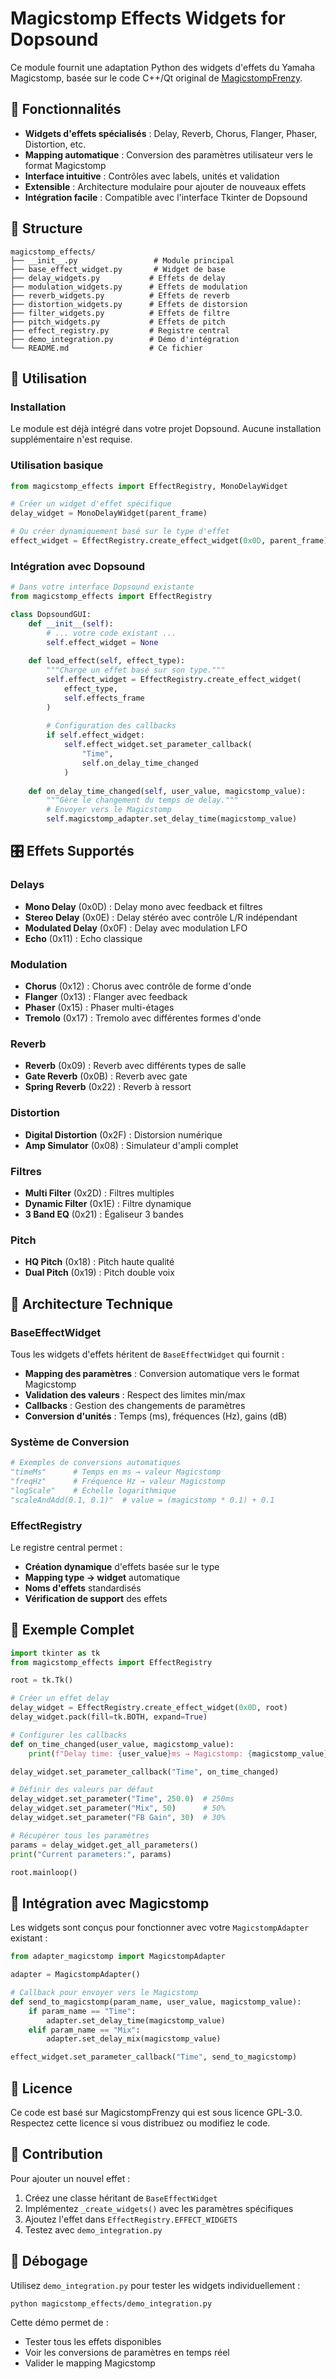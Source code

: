 # Magicstomp Effects Widgets for Dopsound

Ce module fournit une adaptation Python des widgets d'effets du Yamaha Magicstomp, basée sur le code C++/Qt original de [MagicstompFrenzy](https://github.com/dulnikovsky/magicstompfrenzy).

## 🎸 Fonctionnalités

- **Widgets d'effets spécialisés** : Delay, Reverb, Chorus, Flanger, Phaser, Distortion, etc.
- **Mapping automatique** : Conversion des paramètres utilisateur vers le format Magicstomp
- **Interface intuitive** : Contrôles avec labels, unités et validation
- **Extensible** : Architecture modulaire pour ajouter de nouveaux effets
- **Intégration facile** : Compatible avec l'interface Tkinter de Dopsound

## 📁 Structure

```
magicstomp_effects/
├── __init__.py                 # Module principal
├── base_effect_widget.py       # Widget de base
├── delay_widgets.py           # Effets de delay
├── modulation_widgets.py      # Effets de modulation
├── reverb_widgets.py          # Effets de reverb
├── distortion_widgets.py      # Effets de distorsion
├── filter_widgets.py          # Effets de filtre
├── pitch_widgets.py           # Effets de pitch
├── effect_registry.py         # Registre central
├── demo_integration.py        # Démo d'intégration
└── README.md                  # Ce fichier
```

## 🚀 Utilisation

### Installation

Le module est déjà intégré dans votre projet Dopsound. Aucune installation supplémentaire n'est requise.

### Utilisation basique

```python
from magicstomp_effects import EffectRegistry, MonoDelayWidget

# Créer un widget d'effet spécifique
delay_widget = MonoDelayWidget(parent_frame)

# Ou créer dynamiquement basé sur le type d'effet
effect_widget = EffectRegistry.create_effect_widget(0x0D, parent_frame)  # Mono Delay
```

### Intégration avec Dopsound

```python
# Dans votre interface Dopsound existante
from magicstomp_effects import EffectRegistry

class DopsoundGUI:
    def __init__(self):
        # ... votre code existant ...
        self.effect_widget = None
    
    def load_effect(self, effect_type):
        """Charge un effet basé sur son type."""
        self.effect_widget = EffectRegistry.create_effect_widget(
            effect_type, 
            self.effects_frame
        )
        
        # Configuration des callbacks
        if self.effect_widget:
            self.effect_widget.set_parameter_callback(
                "Time", 
                self.on_delay_time_changed
            )
    
    def on_delay_time_changed(self, user_value, magicstomp_value):
        """Gère le changement du temps de delay."""
        # Envoyer vers le Magicstomp
        self.magicstomp_adapter.set_delay_time(magicstomp_value)
```

## 🎛️ Effets Supportés

### Delays
- **Mono Delay** (0x0D) : Delay mono avec feedback et filtres
- **Stereo Delay** (0x0E) : Delay stéréo avec contrôle L/R indépendant
- **Modulated Delay** (0x0F) : Delay avec modulation LFO
- **Echo** (0x11) : Echo classique

### Modulation
- **Chorus** (0x12) : Chorus avec contrôle de forme d'onde
- **Flanger** (0x13) : Flanger avec feedback
- **Phaser** (0x15) : Phaser multi-étages
- **Tremolo** (0x17) : Tremolo avec différentes formes d'onde

### Reverb
- **Reverb** (0x09) : Reverb avec différents types de salle
- **Gate Reverb** (0x0B) : Reverb avec gate
- **Spring Reverb** (0x22) : Reverb à ressort

### Distortion
- **Digital Distortion** (0x2F) : Distorsion numérique
- **Amp Simulator** (0x08) : Simulateur d'ampli complet

### Filtres
- **Multi Filter** (0x2D) : Filtres multiples
- **Dynamic Filter** (0x1E) : Filtre dynamique
- **3 Band EQ** (0x21) : Égaliseur 3 bandes

### Pitch
- **HQ Pitch** (0x18) : Pitch haute qualité
- **Dual Pitch** (0x19) : Pitch double voix

## 🔧 Architecture Technique

### BaseEffectWidget

Tous les widgets d'effets héritent de `BaseEffectWidget` qui fournit :

- **Mapping des paramètres** : Conversion automatique vers le format Magicstomp
- **Validation des valeurs** : Respect des limites min/max
- **Callbacks** : Gestion des changements de paramètres
- **Conversion d'unités** : Temps (ms), fréquences (Hz), gains (dB)

### Système de Conversion

```python
# Exemples de conversions automatiques
"timeMs"      # Temps en ms → valeur Magicstomp
"freqHz"      # Fréquence Hz → valeur Magicstomp  
"logScale"    # Échelle logarithmique
"scaleAndAdd(0.1, 0.1)"  # value = (magicstomp * 0.1) + 0.1
```

### EffectRegistry

Le registre central permet :

- **Création dynamique** d'effets basée sur le type
- **Mapping type → widget** automatique
- **Noms d'effets** standardisés
- **Vérification de support** des effets

## 🎯 Exemple Complet

```python
import tkinter as tk
from magicstomp_effects import EffectRegistry

root = tk.Tk()

# Créer un effet delay
delay_widget = EffectRegistry.create_effect_widget(0x0D, root)
delay_widget.pack(fill=tk.BOTH, expand=True)

# Configurer les callbacks
def on_time_changed(user_value, magicstomp_value):
    print(f"Delay time: {user_value}ms → Magicstomp: {magicstomp_value}")

delay_widget.set_parameter_callback("Time", on_time_changed)

# Définir des valeurs par défaut
delay_widget.set_parameter("Time", 250.0)  # 250ms
delay_widget.set_parameter("Mix", 50)      # 50%
delay_widget.set_parameter("FB Gain", 30)  # 30%

# Récupérer tous les paramètres
params = delay_widget.get_all_parameters()
print("Current parameters:", params)

root.mainloop()
```

## 🔗 Intégration avec Magicstomp

Les widgets sont conçus pour fonctionner avec votre `MagicstompAdapter` existant :

```python
from adapter_magicstomp import MagicstompAdapter

adapter = MagicstompAdapter()

# Callback pour envoyer vers le Magicstomp
def send_to_magicstomp(param_name, user_value, magicstomp_value):
    if param_name == "Time":
        adapter.set_delay_time(magicstomp_value)
    elif param_name == "Mix":
        adapter.set_delay_mix(magicstomp_value)

effect_widget.set_parameter_callback("Time", send_to_magicstomp)
```

## 📝 Licence

Ce code est basé sur MagicstompFrenzy qui est sous licence GPL-3.0. 
Respectez cette licence si vous distribuez ou modifiez le code.

## 🤝 Contribution

Pour ajouter un nouvel effet :

1. Créez une classe héritant de `BaseEffectWidget`
2. Implémentez `_create_widgets()` avec les paramètres spécifiques
3. Ajoutez l'effet dans `EffectRegistry.EFFECT_WIDGETS`
4. Testez avec `demo_integration.py`

## 🐛 Débogage

Utilisez `demo_integration.py` pour tester les widgets individuellement :

```bash
python magicstomp_effects/demo_integration.py
```

Cette démo permet de :
- Tester tous les effets disponibles
- Voir les conversions de paramètres en temps réel
- Valider le mapping Magicstomp
